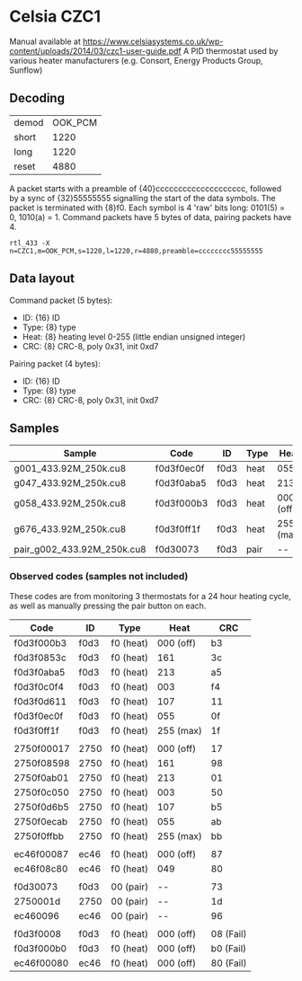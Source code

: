 # Celsia CZC1

Manual available at https://www.celsiasystems.co.uk/wp-content/uploads/2014/03/czc1-user-guide.pdf
A PID thermostat used by various heater manufacturers (e.g. Consort, Energy Products Group, Sunflow)


## Decoding

|       |         |
|-------|---------|
| demod | OOK_PCM |
| short | 1220    |
| long  | 1220    |
| reset | 4880    |

A packet starts with a preamble of {40}cccccccccccccccccccc, followed by a sync
of {32}55555555 signalling the start of the data symbols. The packet is
terminated with {8}f0.  Each symbol is 4 'raw' bits long: 0101(5) = 0, 1010(a)
= 1. Command packets have 5 bytes of data, pairing packets have 4.

```
rtl_433 -X n=CZC1,m=OOK_PCM,s=1220,l=1220,r=4880,preamble=cccccccc55555555
```

## Data layout

Command packet (5 bytes):

- ID:   {16} ID
- Type: {8}  type
- Heat: {8}  heating level 0-255 (little endian unsigned integer)
- CRC:  {8}  CRC-8, poly 0x31, init 0xd7

Pairing packet (4 bytes):

- ID:   {16} ID
- Type: {8}  type
- CRC:  {8}  CRC-8, poly 0x31, init 0xd7


## Samples

| Sample                     | Code       | ID   | Type | Heat      | CRC |
|----------------------------|------------|------|------|-----------|-----|
| g001_433.92M_250k.cu8      | f0d3f0ec0f | f0d3 | heat | 055       | 0f  |
| g047_433.92M_250k.cu8      | f0d3f0aba5 | f0d3 | heat | 213       | a5  |
| g058_433.92M_250k.cu8      | f0d3f000b3 | f0d3 | heat | 000 (off) | b3  |
| g676_433.92M_250k.cu8      | f0d3f0ff1f | f0d3 | heat | 255 (max) | 1f  |
| pair_g002_433.92M_250k.cu8 | f0d30073   | f0d3 | pair | --        | 73  |

### Observed codes (samples not included)

These codes are from monitoring 3 thermostats for a 24 hour
heating cycle, as well as manually pressing the pair button on each.

| Code       | ID   | Type      | Heat      | CRC       |
|------------|------|-----------|-----------|-----------|
| f0d3f000b3 | f0d3 | f0 (heat) | 000 (off) | b3        |
| f0d3f0853c | f0d3 | f0 (heat) | 161       | 3c        |
| f0d3f0aba5 | f0d3 | f0 (heat) | 213       | a5        |
| f0d3f0c0f4 | f0d3 | f0 (heat) | 003       | f4        |
| f0d3f0d611 | f0d3 | f0 (heat) | 107       | 11        |
| f0d3f0ec0f | f0d3 | f0 (heat) | 055       | 0f        |
| f0d3f0ff1f | f0d3 | f0 (heat) | 255 (max) | 1f        |
|            |      |           |           |           |
| 2750f00017 | 2750 | f0 (heat) | 000 (off) | 17        |
| 2750f08598 | 2750 | f0 (heat) | 161       | 98        |
| 2750f0ab01 | 2750 | f0 (heat) | 213       | 01        |
| 2750f0c050 | 2750 | f0 (heat) | 003       | 50        |
| 2750f0d6b5 | 2750 | f0 (heat) | 107       | b5        |
| 2750f0ecab | 2750 | f0 (heat) | 055       | ab        |
| 2750f0ffbb | 2750 | f0 (heat) | 255 (max) | bb        |
|            |      |           |           |           |
| ec46f00087 | ec46 | f0 (heat) | 000 (off) | 87        |
| ec46f08c80 | ec46 | f0 (heat) | 049       | 80        |
|            |      |           |           |           |
| f0d30073   | f0d3 | 00 (pair) | --        | 73        |
| 2750001d   | 2750 | 00 (pair) | --        | 1d        |
| ec460096   | ec46 | 00 (pair) | --        | 96        |
|            |      |           |           |           |
| f0d3f0008  | f0d3 | f0 (heat) | 000 (off) | 08 (Fail) |
| f0d3f000b0 | f0d3 | f0 (heat) | 000 (off) | b0 (Fail) |
| ec46f00080 | ec46 | f0 (heat) | 000 (off) | 80 (Fail) |
